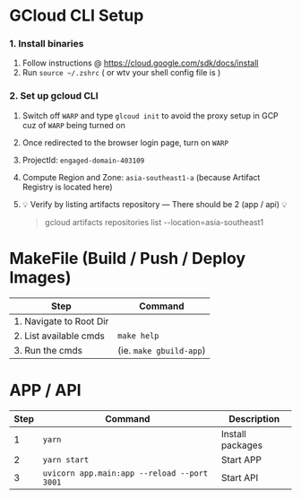 # GCloud CLI Setup

### 1. Install binaries

1. Follow instructions @ https://cloud.google.com/sdk/docs/install 
2. Run `source ~/.zshrc` ( or wtv your shell config file is )

### 2. Set up gcloud CLI

1. Switch off `WARP` and type `glcoud init` to avoid the proxy setup in GCP cuz of `WARP` being turned on
2. Once redirected to the browser login page, turn on `WARP`

3. ProjectId: `engaged-domain-403109`

4. Compute Region and Zone: `asia-southeast1-a` (because Artifact Registry is located here)

5. 💡 Verify by listing artifacts repository — There should be 2 (app / api) 💡

    > gcloud artifacts repositories list --location=asia-southeast1

# MakeFile (Build / Push / Deploy Images)


| Step                        | Command                             |
|-----------------------------|-------------------------------------|
| 1. Navigate to Root Dir     |                                     |
| 2. List available cmds      | `make help`                         |
| 3. Run the cmds             | (ie. `make gbuild-app`)             |


# APP / API

| Step | Command                                      | Description                                      |
|------|----------------------------------------------|--------------------------------------------------|
| 1    | `yarn`                                       | Install packages                                 |
| 2    | `yarn start`                                 | Start APP                                        |
| 3    | `uvicorn app.main:app --reload --port 3001`  | Start API                                        |
